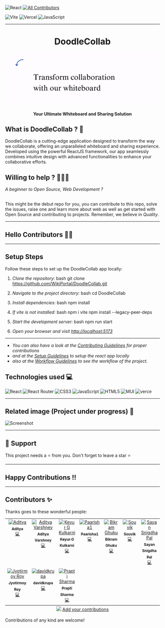 ![React](https://img.shields.io/badge/react-%2320232a.svg?style=for-the-badge&logo=react&logoColor=%2361DAFB)
[![All Contributors](https://img.shields.io/badge/all_contributors-10-orange.svg?style=flat-square)](#contributors-)

![Vite](https://img.shields.io/badge/vite-%23646CFF.svg?style=for-the-badge&logo=vite&logoColor=white)
![Vercel](https://img.shields.io/badge/vercel-%23000000.svg?style=for-the-badge&logo=vercel&logoColor=white)
![JavaScript](https://img.shields.io/badge/javascript-%23323330.svg?style=for-the-badge&logo=javascript&logoColor=%23F7DF1E)

---

<h1 align="center">DoodleCollab</h1>
<div align="center">

![DoodleCollab](https://github.com/WikiPortal/DoodleCollab/blob/main/src/assets/ReadMe/doodleCollab.gif)

   </div>
   <h4 align="center">Your Ultimate Whiteboard and Sharing Solution</h4>


<div align="center">

</div>

## What is DoodleCollab ? 🤔

DoodleCollab is a cutting-edge application designed to transform the way we collaborate, offering an unparalleled whiteboard and sharing experience. Developed using the powerful ReactJS framework, our app seamlessly combines intuitive design with advanced functionalities to enhance your collaborative efforts.

## Willing to help ? 👩🏻‍💻

*A beginner to Open Source, Web Development ?*  
<br/>

This might be the debut repo for you, you can contribute to this repo, solve the issues, raise one and learn more about web as well as get started with Open Source and contributing to projects. Remember, we believe in *Quality*.

---

## Hello Contributors 👋🏻

---

## Setup Steps

Follow these steps to set up the DoodleCollab app locally:

1. *Clone the repository:*
   bash
   git clone https://github.com/WikiPortal/DoodleCollab.git
   

2. *Navigate to the project directory:*
   bash
   cd DoodleCollab
   

3. *Install dependencies:*
   bash
   npm install
   

4. *If vite is not installed:*
   bash
   npm i vite
   npm install --legacy-peer-deps
   

5. *Start the development server:*
   bash
   npm run start
   

6. *Open your browser and visit [http://localhost:5173](http://localhost:5173)*

---

- *You can also have a look at the [Contributing Guidelines](CONTRIBUTING.md) for proper contributions*
- *and at the [Setup Guidelines](rules/Setup.md) to setup the react app locally*
- *also at the [Workflow Guidelines](workflow.md) to see the workflow of the project.*

## Technologies used 💻

![React](https://img.shields.io/badge/react-%2320232a.svg?style=for-the-badge&logo=react&logoColor=%2361DAFB)
![React Router](https://img.shields.io/badge/React_Router-CA4245?style=for-the-badge&logo=react-router&logoColor=white)
![CSS3](https://img.shields.io/badge/css3-%231572B6.svg?style=for-the-badge&logo=css3&logoColor=white)
![JavaScript](https://img.shields.io/badge/javascript-%23323330.svg?style=for-the-badge&logo=javascript&logoColor=%23F7DF1E)
![HTML5](https://img.shields.io/badge/html5-%23E34F26.svg?style=for-the-badge&logo=html5&logoColor=white)
![MUI](https://img.shields.io/badge/MUI-%23563D7C.svg?style=for-the-badge&logo=MUI&logoColor=white)
![verce](https://img.shields.io/badge/vercel-%23000000.svg?style=for-the-badge&logo=verce&logoColor=#00C7B7)

---

## Related image (Project under progress) 🚧

![Screenshot](https://i.postimg.cc/65rBwdy5/Screenshot.png)

---

## 🙏 Support

This project needs a ⭐ from you. Don't forget to leave a star ⭐

---

## Happy Contributions !!

---
## Contributors ✨

Thanks goes to these wonderful people:
<table>
  <tbody>
    <tr>
      <td align="center" valign="top" width="14.28%"><a href="https://github.com/AaadityaG"><img src="https://avatars.githubusercontent.com/u/114663382?v=4?s=100" width="100px;" alt="Aditya"/><br /><sub><b>Aditya</b></sub></a><br /><a href="https://github.com/WikiPortal/DoodleCollab/commits?author=AaadityaG" title="Code">💻</a></td>
      <td align="center" valign="top" width="14.28%"><a href="https://github.com/adityaslyf"><img src="https://avatars.githubusercontent.com/u/118926308?v=4?s=100" width="100px;" alt="Aditya Varshney"/><br /><sub><b>Aditya Varshney</b></sub></a><br /><a href="https://github.com/WikiPortal/DoodleCollab/commits?author=adityaslyf" title="Code">💻</a></td>
      <td align="center" valign="top" width="14.28%"><a href="https://keyurgk.vercel.app/"><img src="https://avatars.githubusercontent.com/u/56074740?v=4?s=100" width="100px;" alt="Keyur G Kulkarni"/><br /><sub><b>Keyur G Kulkarni</b></sub></a><br /><a href="https://github.com/WikiPortal/DoodleCollab/commits?author=KeyurGK" title="Code">💻</a></td>
      <td align="center" valign="top" width="14.28%"><a href="https://github.com/Paarisha1"><img src="https://avatars.githubusercontent.com/u/147527266?v=4?s=100" width="100px;" alt="Paarisha1"/><br /><sub><b>Paarisha1</b></sub></a><br /><a href="https://github.com/WikiPortal/DoodleCollab/commits?author=Paarisha1" title="Code">💻</a></td>
      <td align="center" valign="top" width="14.28%"><a href="https://bikram-ghuku.github.io/portfolio"><img src="https://avatars.githubusercontent.com/u/37508038?v=4?s=100" width="100px;" alt="Bikram Ghuku"/><br /><sub><b>Bikram Ghuku</b></sub></a><br /><a href="https://github.com/WikiPortal/DoodleCollab/commits?author=Bikram-ghuku" title="Code">💻</a></td>
      <td align="center" valign="top" width="14.28%"><a href="https://github.com/Souvik34"><img src="https://avatars.githubusercontent.com/u/98397984?v=4?s=100" width="100px;" alt="Souvik"/><br /><sub><b>Souvik</b></sub></a><br /><a href="https://github.com/WikiPortal/DoodleCollab/commits?author=Souvik34" title="Code">💻</a></td>
      <td align="center" valign="top" width="14.28%"><a href="https://github.com/isayanpal"><img src="https://avatars.githubusercontent.com/u/102523492?v=4?s=100" width="100px;" alt="Sayan Snigdha Pal"/><br /><sub><b>Sayan Snigdha Pal</b></sub></a><br /><a href="https://github.com/WikiPortal/DoodleCollab/commits?author=isayanpal" title="Code">💻</a></td>
    </tr>
    <tr>
      <td align="center" valign="top" width="14.28%"><a href="https://itsroy69.github.io/Portfolio-Minimal/"><img src="https://avatars.githubusercontent.com/u/78967360?v=4?s=100" width="100px;" alt="Jyotirmoy Roy"/><br /><sub><b>Jyotirmoy Roy</b></sub></a><br /><a href="https://github.com/WikiPortal/DoodleCollab/commits?author=ItsRoy69" title="Code">💻</a></td>
      <td align="center" valign="top" width="14.28%"><a href="https://github.com/davidkrupa"><img src="https://avatars.githubusercontent.com/u/126403373?v=4?s=100" width="100px;" alt="davidkrupa"/><br /><sub><b>davidkrupa</b></sub></a><br /><a href="https://github.com/WikiPortal/DoodleCollab/commits?author=davidkrupa" title="Code">💻</a></td>
      <td align="center" valign="top" width="14.28%"><a href="https://github.com/praptisharma28"><img src="https://avatars.githubusercontent.com/u/123169861?v=4?s=100" width="100px;" alt="Prapti Sharma"/><br /><sub><b>Prapti Sharma</b></sub></a><br /><a href="https://github.com/WikiPortal/DoodleCollab/commits?author=praptisharma28" title="Code">💻</a></td>
    </tr>
  </tbody>
  <tfoot>
    <tr>
      <td align="center" size="13px" colspan="7">
        <img src="https://raw.githubusercontent.com/all-contributors/all-contributors-cli/1b8533af435da9854653492b1327a23a4dbd0a10/assets/logo-small.svg">
          <a href="https://all-contributors.js.org/docs/en/bot/usage">Add your contributions</a>
        </img>
      </td>
    </tr>
  </tfoot>
</table>
Contributions of any kind are welcome!